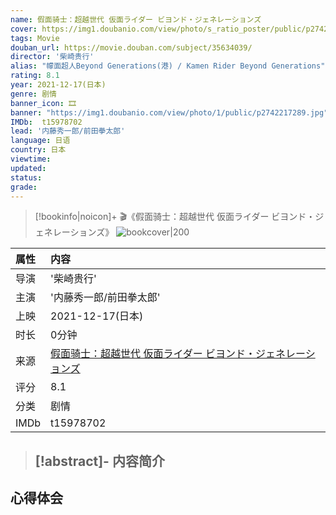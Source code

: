 ```yaml
---
name: 假面骑士：超越世代 仮面ライダー ビヨンド・ジェネレーションズ
cover: https://img1.doubanio.com/view/photo/s_ratio_poster/public/p2742217289.jpg
tags: Movie
douban_url: https://movie.douban.com/subject/35634039/
director: '柴崎贵行'
alias: "幪面超人Beyond Generations(港) / Kamen Rider Beyond Generations"
rating: 8.1
year: 2021-12-17(日本)
genre: 剧情
banner_icon: 🎞
banner: "https://img1.doubanio.com/view/photo/1/public/p2742217289.jpg"
IMDb:  t15978702
lead: '内藤秀一郎/前田拳太郎' 
language: 日语 
country: 日本 
viewtime:
updated: 
status: 
grade: 
---
```

> [!bookinfo|noicon]+ 🎬《假面骑士：超越世代 仮面ライダー ビヨンド・ジェネレーションズ》
> ![bookcover|200](https://img1.doubanio.com/view/photo/s_ratio_poster/public/p2742217289.jpg)
>
| 属性 | 内容                                       |
|:---- |:------------------------------------------ |
| 导演 | '柴崎贵行'                         |
| 主演 | '内藤秀一郎/前田拳太郎'                             |
| 上映 | 2021-12-17(日本)                             |
| 时长 | 0分钟                   |
| 来源 | [假面骑士：超越世代 仮面ライダー ビヨンド・ジェネレーションズ](https://movie.douban.com/subject/35634039/) |
| 评分 | 8.1                           |
| 分类 | 剧情                            |
| IMDb | t15978702                             | 

> [!abstract]- **内容简介**
>  -
>  
## 心得体会

